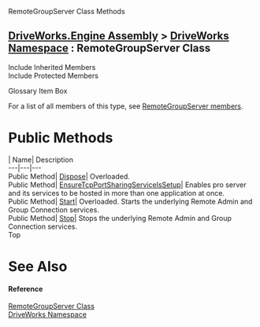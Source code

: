 RemoteGroupServer Class Methods   
  
[DriveWorks.Engine Assembly](topic2156.md) > [DriveWorks Namespace](topic2159.md) : RemoteGroupServer Class  
---  
  
Include Inherited Members    
Include Protected Members    


Glossary Item Box

For a list of all members of this type, see [RemoteGroupServer members](topic5193.md).

# Public Methods

| Name| Description  
---|---|---  
Public Method| [Dispose](topic5199.md)| Overloaded.   
Public Method| [EnsureTcpPortSharingServiceIsSetup](topic5202.md)| Enables pro server and its services to be hosted in more than one application at once.   
Public Method| [Start](topic5203.md)| Overloaded. Starts the underlying Remote Admin and Group Connection services.   
Public Method| [Stop](topic5206.md)| Stops the underlying Remote Admin and Group Connection services.   
Top

# See Also

#### Reference

[RemoteGroupServer Class](topic5192.md)   
[DriveWorks Namespace](topic2159.md)



